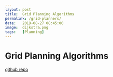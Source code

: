 ```yaml
---
layout: post
title:  Grid Planning Algorithms
permalink: /grid-planners/
date:   2019-08-27 08:45:00
image:  dijkstra.png
tags:   [Planning]
---
```

# Grid Planning Algorithms

[github repo](https://github.com/ashwath-karthikeyan/grid-planning.git)